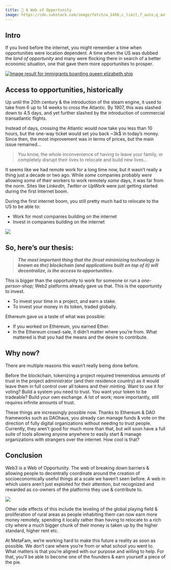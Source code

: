 ```yaml
---
title: 🤑 A Web of Opportunity
image: https://cdn.substack.com/image/fetch/w_1456,c_limit,f_auto,q_auto:good/https%3A%2F%2Fbucketeer-e05bbc84-baa3-437e-9518-adb32be77984.s3.amazonaws.com%2Fpublic%2Fimages%2Ffac4588b-355f-4c4a-a19a-ec4ea65ee7d1_1421x800.jpeg
---
```


## Intro

If you lived before the internet, you might remember a time when opportunities were location dependent. A time when the US was dubbed the _land of opportunity_ and many were flocking there in search of a better economic situation, one that gave them more opportunities to prosper.

[![Image result for immigrants boarding queen elizabeth ship](https://cdn.substack.com/image/fetch/w_1456,c_limit,f_auto,q_auto:good/https%3A%2F%2Fbucketeer-e05bbc84-baa3-437e-9518-adb32be77984.s3.amazonaws.com%2Fpublic%2Fimages%2Ffac4588b-355f-4c4a-a19a-ec4ea65ee7d1_1421x800.jpeg)](https://cdn.substack.com/image/fetch/c_limit,f_auto,q_auto:good/https%3A%2F%2Fbucketeer-e05bbc84-baa3-437e-9518-adb32be77984.s3.amazonaws.com%2Fpublic%2Fimages%2Ffac4588b-355f-4c4a-a19a-ec4ea65ee7d1_1421x800.jpeg)

## **Access to opportunities, historically**

Up until the 20th century & the introduction of the steam engine, it used to take from 6 up to 14 weeks to cross the Atlantic. By 1907, this was slashed down to 4.5 days, and yet further slashed by the introduction of commercial transatlantic flights.

Instead of days, crossing the Atlantic would now take you less than 10 hours, but the one-way ticket would set you back ~3k$ in today’s money. Since then, the most improvement was in terms of prices, but the main issue remained…

> You know, the whole inconvenience of having to leave your family, or completely disrupt their lives to relocate and build new lives...

It seems like we had remote work for a long time now, but it wasn’t really a thing just a decade or two ago. While _some_ companies probably _were_ allowing _some_ of their workers to work remotely _some_ days, it was far from the norm. Sites like _LinkedIn, Twitter_ or _UpWork_ were just getting started during the first Internet boom.

During the first internet boom, you still pretty much had to relocate to the US to be able to:

-   Work for most companies building on the internet
-   Invest in companies building on the internet


[![](https://cdn.substack.com/image/fetch/w_1456,c_limit,f_auto,q_auto:good/https%3A%2F%2Fbucketeer-e05bbc84-baa3-437e-9518-adb32be77984.s3.amazonaws.com%2Fpublic%2Fimages%2F9cfe648b-c5b4-468f-8ec3-579373a9c3f9_488x286.png)](https://cdn.substack.com/image/fetch/c_limit,f_auto,q_auto:good/https%3A%2F%2Fbucketeer-e05bbc84-baa3-437e-9518-adb32be77984.s3.amazonaws.com%2Fpublic%2Fimages%2F9cfe648b-c5b4-468f-8ec3-579373a9c3f9_488x286.png)

## So, here’s our thesis:

> _**The most important thing that the (trust minimizing technology is known as the) blockchain (and applications built on top of it) will decentralize, is the access to opportunities.**_

This is bigger than the opportunity to work for someone or run a _one-person-shop;_ Web2 platforms already gave us that. This is the opportunity to invest.

-   To invest your time in a project, and earn a stake.
-   To invest your money in its token, traded globally.


Ethereum gave us a taste of what was possible:

-   If you worked on Ethereum, you earned Ether.
-   In the Ethereum crowd-sale, it didn’t matter where you’re from. What mattered is that you had the means and the desire to contribute.


## Why now?

There are multiple reasons this wasn’t really being done before.

Before the blockchain, tokenizing a project required tremendous amounts of trust in the project administrator (and their residence country) as it would leave them in full control over all tokens and their minting. Want to use it for voting? Build a system you need to trust. You want your token to be tradeable? Build your own exchange. A lot of work; more importantly, still requires infinite amounts of trust.

These things are increasingly possible now. Thanks to Ethereum & DAO frameworks such as DAOhaus, you already can manage funds & vote on the direction of fully digital organizations without needing to trust people. Currently, they aren’t good for much more than that, but will soon have a full suite of tools allowing anyone anywhere to easily start & manage organizations with strangers over the internet. How cool is that?

## Conclusion

Web3 is a Web of Opportunity. The web of breaking down barriers & allowing people to decentrally coordinate around the creation of socioeconomically useful things at a scale we haven’t seen before. A web in which users aren’t just exploited for their attention, but recognized and rewarded as co-owners of the platforms they use & contribute to.

[![](https://cdn.substack.com/image/fetch/w_1456,c_limit,f_auto,q_auto:good/https%3A%2F%2Fbucketeer-e05bbc84-baa3-437e-9518-adb32be77984.s3.amazonaws.com%2Fpublic%2Fimages%2F7efc084d-caac-4968-98d7-3068ce19449b_402x375.png)](https://cdn.substack.com/image/fetch/c_limit,f_auto,q_auto:good/https%3A%2F%2Fbucketeer-e05bbc84-baa3-437e-9518-adb32be77984.s3.amazonaws.com%2Fpublic%2Fimages%2F7efc084d-caac-4968-98d7-3068ce19449b_402x375.png)

Other side effects of this include the leveling of the global playing field & proliferation of rural areas as people inhabiting them can now earn more money remotely, spending it locally rather than having to relocate to a rich city where a much bigger chunk of their money is taken up by the higher standard, higher rent etc.

At MetaFam, we’re working hard to make this future a reality as soon as possible. We don’t care where you’re from or what school you went to. What matters is that you’re aligned with our purpose and willing to help. For that, you’ll be able to become one of the founders & earn yourself a piece of the pie.